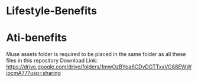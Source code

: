 # Lifestyle-Benefits
# Ati-benefits
Muse assets folder is required to be placed in the same folder as all these files in this repository
Download Link: https://drive.google.com/drive/folders/1mwOzBYoa6CDvDGTTxxVG88EWWiocmA77?usp=sharing
